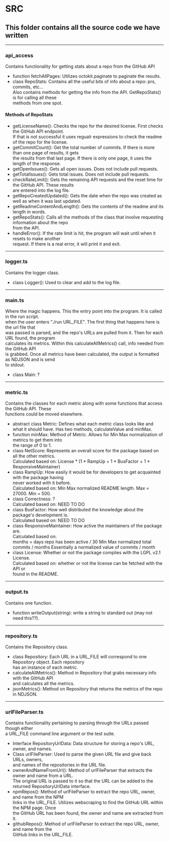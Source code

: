 # SRC

## This folder contains all the source code we have written
***
### api_access
Contains functionality for getting stats about a repo from the GitHub API
- function fetchAllPages: Utilizes octokit.paginate to paginate the results.
- class RepoStats: Contains all the useful bits of info about a repo: prs, commits, etc...   
Also contains methods for getting the info from the API. GetRepoStats() is for calling all these   
methods from one spot.
#### Methods of RepoStats
- getLicenseName(): Checks the repo for the desired license. First checks the GitHub API endpoint.  
If that is not successful it uses regualr expressions to check the readme of the repo for the license.
- getCommitCount(): Get the total number of commits. If there is more than one page of results, it gets  
the results from that last page. If there is only one page, it uses the length of the response.
- getOpenIssues(): Gets all open issues. Does not include pull requests.
- getTotalIssues(): Gets total issues. Does not include pull requests.
- checkRateLimit(): Gets the remaining API requests and the reset time for the GitHub API. These results  
are entered into the log file.
- getRepoCreatedUpdated(): Gets the date when the repo was created as well as when it was last updated.
- getReadmeContentAndLength(): Gets the contents of the readme and its length in words.
- getRepoStats(): Calls all the methods of the class that involve requesting information about the repo  
from the API.
- handleError(): If the rate limit is hit, the program will wait until when it resets to make another  
request. If there is a real error, it will print it and exit.
***
### logger.ts
Contains the logger class.
- class Logger(): Used to clear and add to the log file.
***
### main.ts
Where the magic happens. This the entry point into the program. It is called in the run script.  
when the user enters "./run URL_FILE". The first thing that happens here is the url file that   
was passed is parsed, and the repo's URLs are pulled from it. Then for each URL found, the program   
calculates its metrics. Within this calculateAllMetrics() call, info needed from the GitHub API   
is grabbed. Once all metrics have been calculated, the output is formatted as NDJSON and is send   
to stdout.
- class Main: ?
***
### metric.ts
Contains the classes for each metric along with some functions that access the GitHub API. These  
functions could be moved elsewhere.
- abstract class Metric: Defines what each metric class looks like and what it should have. 
Has two methods, calculateValue and minMax.
- function minMax: Method of Metric. Allows for Min Max normalization of metrics to get them into   
the range of 0 to 1.
- class NetScore: Represents an overall score for the package based on all the other metrics.  
Calculated based on: License * (1 * RampUp + 1 * BusFactor + 1 * ResponsiveMaintainer)
- class RampUp: How easily it would be for developers to get acquainted with the package having  
never worked with it before.  
Calculated based on: Min Max normalized README length. Max = 27000. Min = 500.
- class Correctness: ?  
Calculated based on: NEED TO DO
- class BusFactor: How well distributed the knowledge about the package's development is.  
Calculated based on: NEED TO DO
- class ResponsiveMaintainer: How active the maintainers of the package are.  
Calculated based on:   
months = days repo has been active / 30
Min Max normalized total commits / months
Essentially a normalized value of commits / month
- class License: Whether or not the package complies with the LGPL v2.1 License.  
Calculated based on: whether or not the license can be fetched with the API or   
found in the README.
***
### output.ts
Contains one function.
- function writeOutput(string): write a string to standard out (may not need this??).
***
### repository.ts
Contains the Repository class.
- class Repository: Each URL in a URL_FILE will correspond to one Repository object. Each repository  
has an instance of each metric.  
- calculateAllMetrics(): Method in Repository that grabs necessary info with the GitHub API   
and calculates all the metrics.
- jsonMetrics(): Method on Repository that returns the metrics of the repo in NDJSON.
***
### urlFileParser.ts
Contains functionality pertaining to parsing through the URLs passed though either     
a URL_FILE command line argument or the test suite.
- Interface RepositoryUrlData: Data structure for storing a repo's URL, owner, and names.
- Class urlFileParser: Used to parse the given URL file and give back URLs, owners,     
and names of the repositories in the URL file.
- ownerAndNameFromUrl(): Method of urlFileParser that extracts the owner and name from a URL.  
The original URL is passed to it so that the URL can be added to the returned RepositoryUrlData interface.  
- npmRepos(): Method of urlFileParser to extract the repo URL, owner, and name from the NPM     
links in the URL_FILE. Utilizes webscraping to find the GitHub URL within the NPM page. Once  
the GitHub URL has been found, the owner and name are extracted from it.
- githubRepos(): Method of urlFileParser to extract the repo URL, owner, and name from the      
GitHub links in the URL_FILE.




